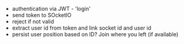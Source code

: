 * authentication via JWT - 'login'
* send token to SOcketIO
 * reject if not valid
* extract user id from token and link socket id and user id
 * persist user position based on ID? Join where you left (if available)